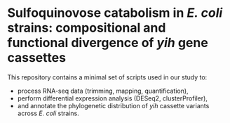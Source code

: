# Sulfoquinovose catabolism in *E. coli* strains: compositional and functional divergence of *yih* gene cassettes

This repository contains a minimal set of scripts used in our study to:

- process RNA-seq data (trimming, mapping, quantification),
- perform differential expression analysis (DESeq2, clusterProfiler),
- and annotate the phylogenetic distribution of *yih* cassette variants across *E. coli* strains.
